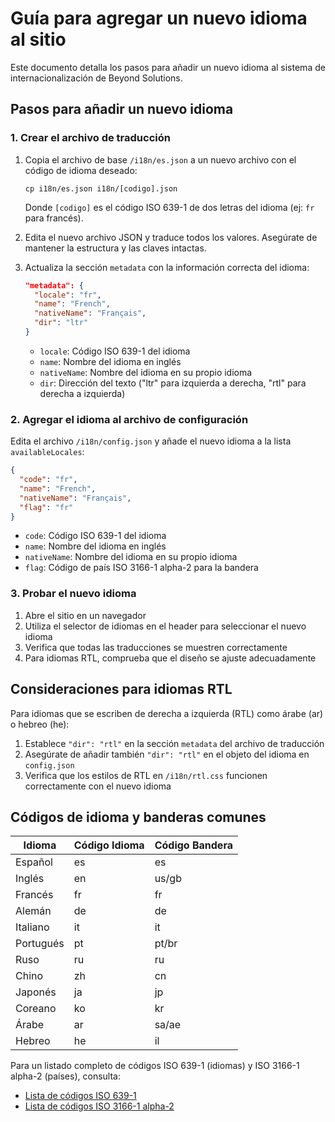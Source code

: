 # Guía para agregar un nuevo idioma al sitio

Este documento detalla los pasos para añadir un nuevo idioma al sistema de internacionalización de Beyond Solutions.

## Pasos para añadir un nuevo idioma

### 1. Crear el archivo de traducción

1. Copia el archivo de base `/i18n/es.json` a un nuevo archivo con el código de idioma deseado:
   ```
   cp i18n/es.json i18n/[codigo].json
   ```
   Donde `[codigo]` es el código ISO 639-1 de dos letras del idioma (ej: `fr` para francés).

2. Edita el nuevo archivo JSON y traduce todos los valores. Asegúrate de mantener la estructura y las claves intactas.

3. Actualiza la sección `metadata` con la información correcta del idioma:
   ```json
   "metadata": {
     "locale": "fr",
     "name": "French",
     "nativeName": "Français",
     "dir": "ltr"
   }
   ```
   
   - `locale`: Código ISO 639-1 del idioma
   - `name`: Nombre del idioma en inglés
   - `nativeName`: Nombre del idioma en su propio idioma
   - `dir`: Dirección del texto ("ltr" para izquierda a derecha, "rtl" para derecha a izquierda)

### 2. Agregar el idioma al archivo de configuración

Edita el archivo `/i18n/config.json` y añade el nuevo idioma a la lista `availableLocales`:

```json
{
  "code": "fr",
  "name": "French",
  "nativeName": "Français",
  "flag": "fr"
}
```

- `code`: Código ISO 639-1 del idioma
- `name`: Nombre del idioma en inglés
- `nativeName`: Nombre del idioma en su propio idioma
- `flag`: Código de país ISO 3166-1 alpha-2 para la bandera

### 3. Probar el nuevo idioma

1. Abre el sitio en un navegador
2. Utiliza el selector de idiomas en el header para seleccionar el nuevo idioma
3. Verifica que todas las traducciones se muestren correctamente
4. Para idiomas RTL, comprueba que el diseño se ajuste adecuadamente

## Consideraciones para idiomas RTL

Para idiomas que se escriben de derecha a izquierda (RTL) como árabe (ar) o hebreo (he):

1. Establece `"dir": "rtl"` en la sección `metadata` del archivo de traducción
2. Asegúrate de añadir también `"dir": "rtl"` en el objeto del idioma en `config.json`
3. Verifica que los estilos de RTL en `/i18n/rtl.css` funcionen correctamente con el nuevo idioma

## Códigos de idioma y banderas comunes

| Idioma    | Código Idioma | Código Bandera |
|-----------|---------------|----------------|
| Español   | es            | es             |
| Inglés    | en            | us/gb          |
| Francés   | fr            | fr             |
| Alemán    | de            | de             |
| Italiano  | it            | it             |
| Portugués | pt            | pt/br          |
| Ruso      | ru            | ru             |
| Chino     | zh            | cn             |
| Japonés   | ja            | jp             |
| Coreano   | ko            | kr             |
| Árabe     | ar            | sa/ae          |
| Hebreo    | he            | il             |

Para un listado completo de códigos ISO 639-1 (idiomas) y ISO 3166-1 alpha-2 (países), consulta:
- [Lista de códigos ISO 639-1](https://en.wikipedia.org/wiki/List_of_ISO_639-1_codes)
- [Lista de códigos ISO 3166-1 alpha-2](https://en.wikipedia.org/wiki/ISO_3166-1_alpha-2) 